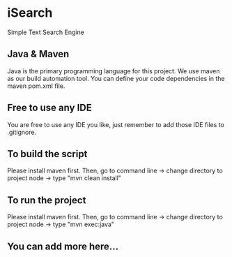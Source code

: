 # iSearch

Simple Text Search Engine

## Java & Maven

Java is the primary programming language for this project. We use maven as our build automation tool. You can define your code dependencies in the maven pom.xml file.

## Free to use any IDE

You are free to use any IDE you like, just remember to add those IDE files to .gitignore.

## To build the script

Please install maven first. Then, go to command line -> change directory to project node -> type "mvn clean install"

## To run the project

Please install maven first. Then, go to command line -> change directory to project node -> type "mvn exec:java"

## You can add more here...

